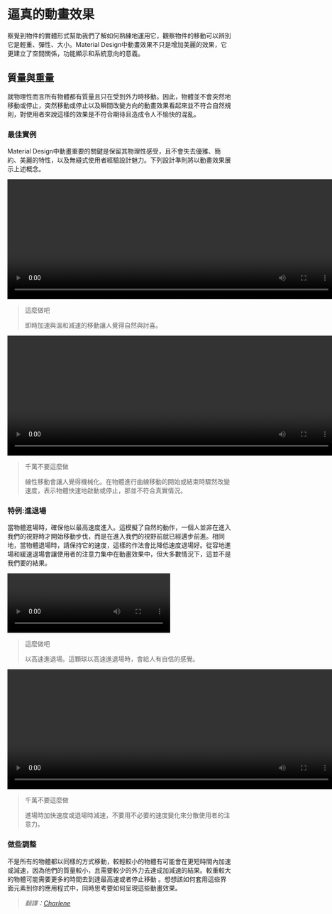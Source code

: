 # 逼真的動畫效果

察覺到物件的實體形式幫助我們了解如何熟練地運用它，觀察物件的移動可以辨別它是輕重、彈性、大小。Material Design中動畫效果不只是增加美麗的效果，它更建立了空間關係，功能顯示和系統意向的意義。


## 質量與重量

就物理性而言所有物體都有質量且只在受到外力時移動。因此，物體並不會突然地移動或停止，突然移動或停止以及瞬間改變方向的動畫效果看起來並不符合自然規則，對使用者來說這樣的效果是不符合期待且造成令人不愉快的混亂。

### 最佳實例

Material Design中動畫重要的關鍵是保留其物理性感受，且不會失去優雅、簡約、美麗的特性，以及無縫式使用者經驗設計魅力。下列設計準則將以動畫效果展示上述概念。

<video id="animation-authentic-motion-authenticMotion_massAndWeight_ex1-do-1" width="740" height="270" controls="">
<source src="//material-design.storage.googleapis.com/videos/animation-authentic-motion-authenticMotion_massAndWeight_ex1_large_xhdpi.webm" type="video/webm">
<source src="//material-design.storage.googleapis.com/videos/animation-authentic-motion-authenticMotion_massAndWeight_ex1_large_xhdpi.mp4" type="video/mp4">
</video>

> 這麼做吧
>
> 即時加速與溫和減速的移動讓人覺得自然與討喜。

<video id="animation-authentic-motion-authenticMotion_massAndWeight_ex2-dont-1" width="740" height="270" controls="">
<source src="//material-design.storage.googleapis.com/videos/animation-authentic-motion-authenticMotion_massAndWeight_ex2_large_xhdpi.webm" type="video/webm">
<source src="//material-design.storage.googleapis.com/videos/animation-authentic-motion-authenticMotion_massAndWeight_ex2_large_xhdpi.mp4" type="video/mp4">
</video>

> 千萬不要這麼做
>
> 線性移動會讓人覺得機械化。在物體進行曲線移動的開始或結束時驟然改變速度，表示物體快速地啟動或停止，那並不符合真實情況。

### 特例:進退場

當物體進場時，確保他以最高速度進入。這模擬了自然的動作，一個人並非在進入我們的視野時才開始移動步伐，而是在進入我們的視野前就已經邁步前進。相同地，當物體退場時，請保持它的速度，這樣的作法會比降低速度退場好。從容地進場和緩速退場會讓使用者的注意力集中在動畫效果中，但大多數情況下，這並不是我們要的結果。


<video id="videos-authenticMotion_massAndWeight_ex3_do-do-1"  width="367" height="134" controls="">
<source src="//material-design.storage.googleapis.com/videos/videos-authenticMotion_massAndWeight_ex3_do_large_xhdpi.webm" type="video/webm">
<source src="//material-design.storage.googleapis.com/videos/videos-authenticMotion_massAndWeight_ex3_do_large_xhdpi.mp4" type="video/mp4">
</video>

> 這麼做吧
>
> 以高速進退場。這顆球以高速進退場時，會給人有自信的感覺。

<video id="animation-authenticmotion-massandweight-authenticmotion_massandweight_example6-dont-2" width="740" height="270" controls="">
<source src="//material-design.storage.googleapis.com/videos/animation-authenticmotion-massandweight-authenticmotion_massandweight_example6_large_xhdpi.webm" type="video/webm">
<source src="//material-design.storage.googleapis.com/videos/animation-authenticmotion-massandweight-authenticmotion_massandweight_example6_large_xhdpi.mp4" type="video/mp4">
</video>

> 千萬不要這麼做
>
> 進場時加快速度或退場時減速，不要用不必要的速度變化來分散使用者的注意力。

### 做些調整

不是所有的物體都以同樣的方式移動，較輕較小的物體有可能會在更短時間內加速或減速，因為他們的質量較小，且需要較少的外力去達成加減速的結果。較重較大的物體可能需要更多的時間去到達最高速或者停止移動
。想想該如何套用這些界面元素到你的應用程式中，同時思考要如何呈現這些動畫效果。

> *翻譯：[Charlene](https://www.facebook.com/charlene.feng.7)*
